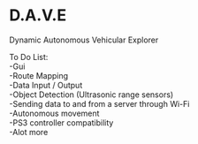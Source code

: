 # D.A.V.E
Dynamic Autonomous Vehicular Explorer <br/>

To Do List: <br/>
-Gui <br/>
-Route Mapping <br/>
-Data Input / Output <br/>
-Object Detection (Ultrasonic range sensors) <br/>
-Sending data to and from a server through Wi-Fi <br/>
-Autonomous movement <br/>
-PS3 controller compatibility <br/>
-Alot more <br/>
